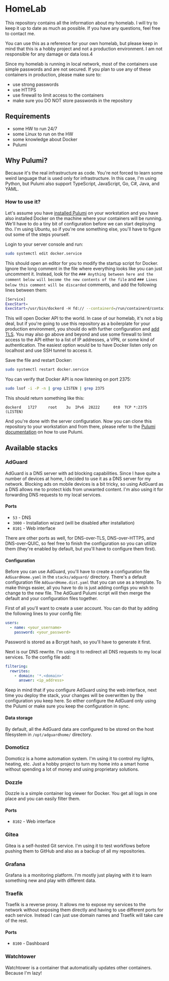 # HomeLab
This repository contains all the information about my homelab. I will try to keep it up to date as much as possible.
If you have any questions, feel free to contact me.

You can use this as a reference for your own homelab, but please keep in mind that this is a hobby project and not
a production environment. I am not responsible for any damage or data loss.4

Since my homelab is running in local network, most of the containers use simple passwords and are not secured. If you
plan to use any of these containers in production, please make sure to:
- use strong passwords
- use HTTPS
- use firewall to limit access to the containers
- make sure you DO NOT store passwords in the repository

## Requirements
- some HW to run 24/7
- some Linux to run on the HW
- some knowledge about Docker
- Pulumi

## Why Pulumi?
Because it's the real infrastructure as code. You're not forced to learn some weird language that is used only for
infrastructure. In this case, I'm using Python, but Pulumi also support TypeScript, JavaScript, Go, C#, Java, and YAML.

### How to use it?
Let's assume you have [installed Pulumi](https://www.pulumi.com/docs/install/) on your workstation and you have also installed Docker on the machine where
your containers will be running. We'll have to do a tiny bit of configuration before we can start deploying tho.
I'm using Ubuntu, so if you're one something else, you'll have to figure out some of the steps yourself.

Login to your server console and run:
```bash
sudo systemctl edit docker.service
```

This should open an editor for you to modify the startup script for Docker. Ignore the long comment in the file
where everything looks like you can just uncomment it. Instead, look for the `### Anything between here and the comment below will become the new contents of the file` and `### Lines below this comment will be discarded` comments, and add the following lines between them:

```bash
[Service]
ExecStart=
ExecStart=/usr/bin/dockerd -H fd:// --containerd=/run/containerd/containerd.sock -H tcp://0.0.0.0:2375
```

This will open Docker API to the world. In case of our homelab, it's not a big deal, but if you're going to use
this repository as a boilerplate for your production environment, you should do with further configuration
and [add TLS](https://linuxhandbook.com/docker-remote-access/). You may also go above and beyond and use some
firewall to limit access to the API either to a list of IP addresses, a VPN, or some kind of authentication. The easiest
option would be to have Docker listen only on localhost and use SSH tunnel to access it.

Save the file and restart Docker:
```bash
sudo systemctl restart docker.service
```

You can verify that Docker API is now listening on port 2375:
```bash
sudo lsof -i -P -n | grep LISTEN | grep 2375
```

This should return something like this:
```text
dockerd   1727     root    3u  IPv6  28222      0t0  TCP *:2375 (LISTEN)
```

And you're done with the server configuration. Now you can clone this repository to your workstation and from there,
please refer to the [Pulumi documentation](https://www.pulumi.com/docs/cli/) on how to use Pulumi.

## Available stacks

### AdGuard
AdGuard is a DNS server with ad blocking capabilities. Since I have quite a number of devices at home, I decided to
use it as a DNS server for my network. Blocking ads on mobile devices is a bit tricky, so using AdGuard as a DNS
allows me to protect kids from unwanted content. I'm also using it for forwarding DNS requests to my local services.

#### Ports
- `53` - DNS
- `3000` - Installation wizard (will be disabled after installation)
- `8101` - Web interface

There are other ports as well, for DNS-over-TLS, DNS-over-HTTPS, and DNS-over-QUIC, so feel free to finish the configuration
so you can utilize them (they're enabled by default, but you'll have to configure them first).

#### Configuration
Before you can use AdGuard, you'll have to create a configuration file `AdGuardHome.yaml` in the `stacks/adguard/`
directory. There's a default configuration file `AdGuardHome.dist.yaml` that you can use as a template. To make
things easier, all you have to do is just adding configs you wish to change to the new file. The AdGuard Pulumi
script will then merge the default and your configuration files together.

First of all you'll want to create a user account. You can do that by adding the following lines to your config file:
```yaml
users:
  - name: <your_username>
    password: <your_password>
```

Password is stored as a Bcrypt hash, so you'll have to generate it first.

Next is our DNS rewrite. I'm using it to redirect all DNS requests to my local services. To the config file add:
```yaml
filtering:
  rewrites:
    - domain: '*.<domain>'
      answer: <ip_address>
```

Keep in mind that if you configure AdGuard using the web interface, next time you deploy the stack, your changes
will be overwritten by the configuration you keep here. So either configure the AdGuard only using the Pulumi
or make sure you keep the configuration in sync.

#### Data storage
By default, all the AdGuard data are configured to be stored on the host filesystem in `/opt/adguardhome/` directory.

### Domoticz
Domoticz is a home automation system. I'm using it to control my lights, heating, etc. Just a hobby project to turn
my home into a smart home without spending a lot of money and using proprietary solutions.

### Dozzle
Dozzle is a simple container log viewer for Docker. You get all logs in one place and you can easily filter them.

#### Ports
- `8102` - Web interface

### Gitea
Gitea is a self-hosted Git service. I'm using it to test workflows before pushing them to GitHub and also as a backup
of all my repositories.

### Grafana
Grafana is a monitoring platform. I'm mostly just playing with it to learn something new and play with different data.

### Traefik
Traefik is a reverse proxy. It allows me to expose my services to the network without exposing them directly and having
to use different ports for each service. Instead I can just use domain names and Traefik will take care of the rest.

#### Ports
- `8100` - Dashboard

### Watchtower
Watchtower is a container that automatically updates other containers. Because I'm lazy!
